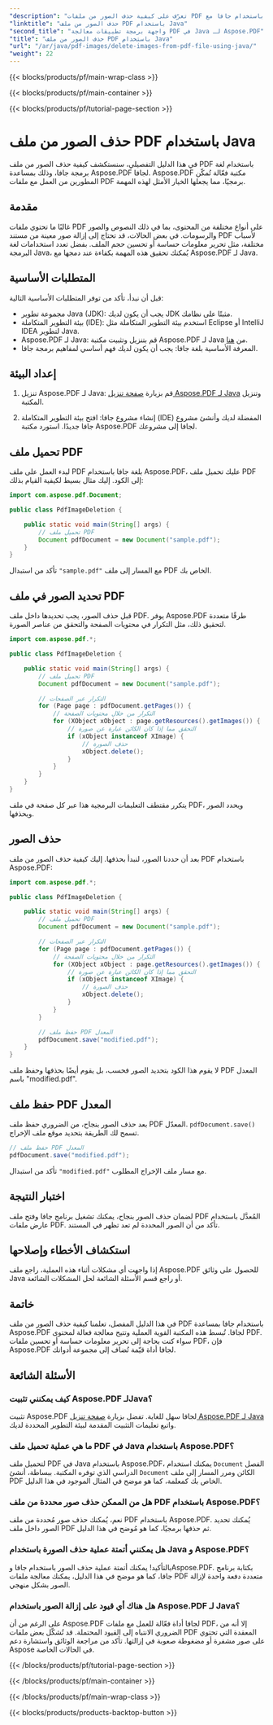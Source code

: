 ```yaml
---
"description": "تعرّف على كيفية حذف الصور من ملفات PDF باستخدام جافا مع Aspose.PDF لجافا. دليل خطوة بخطوة مع الكود المصدري لإزالة الصور بكفاءة من ملفات PDF."
"linktitle": "حذف الصور من ملف PDF باستخدام Java"
"second_title": "واجهة برمجة تطبيقات معالجة PDF في Java لـ Aspose.PDF"
"title": "حذف الصور من ملف PDF باستخدام Java"
"url": "/ar/java/pdf-images/delete-images-from-pdf-file-using-java/"
"weight": 22
---
```


{{< blocks/products/pf/main-wrap-class >}}

{{< blocks/products/pf/main-container >}}

{{< blocks/products/pf/tutorial-page-section >}}

# حذف الصور من ملف PDF باستخدام Java


في هذا الدليل التفصيلي، سنستكشف كيفية حذف الصور من ملف PDF باستخدام لغة برمجة جافا، وذلك بمساعدة Aspose.PDF لجافا. Aspose.PDF مكتبة فعّالة تُمكّن المطورين من العمل مع ملفات PDF برمجيًا، مما يجعلها الخيار الأمثل لهذه المهمة.

## مقدمة

غالبًا ما تحتوي ملفات PDF على أنواع مختلفة من المحتوى، بما في ذلك النصوص والصور والرسومات. في بعض الحالات، قد تحتاج إلى إزالة صور معينة من مستند PDF لأسباب مختلفة، مثل تحرير معلومات حساسة أو تحسين حجم الملف. بفضل تعدد استخدامات لغة البرمجة Java، يُمكنك تحقيق هذه المهمة بكفاءة عند دمجها مع Aspose.PDF لـ Java.

## المتطلبات الأساسية

قبل أن نبدأ، تأكد من توفر المتطلبات الأساسية التالية:

- مجموعة تطوير Java (JDK): يجب أن يكون لديك JDK مثبتًا على نظامك.
- بيئة التطوير المتكاملة (IDE): استخدم بيئة التطوير المتكاملة مثل Eclipse أو IntelliJ IDEA لتطوير Java.
- Aspose.PDF لـ Java: قم بتنزيل وتثبيت مكتبة Aspose.PDF لـ Java من [هنا](https://downloads.aspose.com/pdf/java).
- المعرفة الأساسية بلغة جافا: يجب أن يكون لديك فهم أساسي لمفاهيم برمجة جافا.

## إعداد البيئة

1. تنزيل Aspose.PDF لـ Java: قم بزيارة [صفحة تنزيل Aspose.PDF لـ Java](https://downloads.aspose.com/pdf/java) وتنزيل المكتبة.

2. إنشاء مشروع جافا: افتح بيئة التطوير المتكاملة (IDE) المفضلة لديك وأنشئ مشروع جافا جديدًا. استورد مكتبة Aspose.PDF لجافا إلى مشروعك.

## تحميل ملف PDF

لبدء العمل على ملف PDF بلغة جافا باستخدام Aspose.PDF، عليك تحميل ملف PDF إلى الكود. إليك مثال بسيط لكيفية القيام بذلك:

```java
import com.aspose.pdf.Document;

public class PdfImageDeletion {

    public static void main(String[] args) {
        // تحميل ملف PDF
        Document pdfDocument = new Document("sample.pdf");
    }
}
```

تأكد من استبدال `"sample.pdf"` مع المسار إلى ملف PDF الخاص بك.

## تحديد الصور في ملف PDF

قبل حذف الصور، يجب تحديدها داخل ملف PDF. يوفر Aspose.PDF طرقًا متعددة لتحقيق ذلك، مثل التكرار في محتويات الصفحة والتحقق من عناصر الصورة.

```java
import com.aspose.pdf.*;

public class PdfImageDeletion {

    public static void main(String[] args) {
        // تحميل ملف PDF
        Document pdfDocument = new Document("sample.pdf");

        // التكرار عبر الصفحات
        for (Page page : pdfDocument.getPages()) {
            // التكرار من خلال محتويات الصفحة
            for (XObject xObject : page.getResources().getImages()) {
                // التحقق مما إذا كان الكائن عبارة عن صورة
                if (xObject instanceof XImage) {
                    // حذف الصورة
                    xObject.delete();
                }
            }
        }
    }
}
```

يتكرر مقتطف التعليمات البرمجية هذا عبر كل صفحة في ملف PDF، ويحدد الصور ويحذفها.

## حذف الصور

بعد أن حددنا الصور، لنبدأ بحذفها. إليك كيفية حذف الصور من ملف PDF باستخدام Aspose.PDF:

```java
import com.aspose.pdf.*;

public class PdfImageDeletion {

    public static void main(String[] args) {
        // تحميل ملف PDF
        Document pdfDocument = new Document("sample.pdf");

        // التكرار عبر الصفحات
        for (Page page : pdfDocument.getPages()) {
            // التكرار من خلال محتويات الصفحة
            for (XObject xObject : page.getResources().getImages()) {
                // التحقق مما إذا كان الكائن عبارة عن صورة
                if (xObject instanceof XImage) {
                    // حذف الصورة
                    xObject.delete();
                }
            }
        }

        // حفظ ملف PDF المعدل
        pdfDocument.save("modified.pdf");
    }
}
```

لا يقوم هذا الكود بتحديد الصور فحسب، بل يقوم أيضًا بحذفها وحفظ ملف PDF المعدل باسم "modified.pdf".

## حفظ ملف PDF المعدل

بعد حذف الصور بنجاح، من الضروري حفظ ملف PDF المعدّل. `pdfDocument.save()` تسمح لك الطريقة بتحديد موقع ملف الإخراج.

```java
// حفظ ملف PDF المعدل
pdfDocument.save("modified.pdf");
```

تأكد من استبدال `"modified.pdf"` مع مسار ملف الإخراج المطلوب.

## اختبار النتيجة

لضمان حذف الصور بنجاح، يمكنك تشغيل برنامج جافا وفتح ملف PDF المُعدَّل باستخدام عارض ملفات PDF. تأكد من أن الصور المحددة لم تعد تظهر في المستند.

## استكشاف الأخطاء وإصلاحها

إذا واجهت أي مشكلات أثناء هذه العملية، راجع ملف Aspose.PDF للحصول على وثائق Java أو راجع قسم الأسئلة الشائعة لحل المشكلات الشائعة.

## خاتمة

في هذا الدليل المفصل، تعلمنا كيفية حذف الصور من ملف PDF باستخدام جافا بمساعدة Aspose.PDF لجافا. تُبسط هذه المكتبة القوية العملية وتتيح معالجة فعالة لمحتوى PDF. سواء كنت بحاجة إلى تحرير معلومات حساسة أو تحسين ملفات PDF، فإن Aspose.PDF لجافا أداة قيّمة تُضاف إلى مجموعة أدواتك.

## الأسئلة الشائعة

### كيف يمكنني تثبيت Aspose.PDF لـJava؟

تثبيت Aspose.PDF لجافا سهل للغاية. تفضل بزيارة [صفحة تنزيل Aspose.PDF لـ Java](https://releases.aspose.com/pdf/java/) واتبع تعليمات التثبيت المقدمة لبيئة التطوير المحددة لديك.

### ما هي عملية تحميل ملف PDF في Java باستخدام Aspose.PDF؟

لتحميل ملف PDF في Java باستخدام Aspose.PDF، يمكنك استخدام `Document` الفصل الدراسي الذي توفره المكتبة. ببساطة، أنشئ `Document` الكائن ومرر المسار إلى ملف PDF الخاص بك كمعلمة، كما هو موضح في المثال الموجود في هذا الدليل.

### هل من الممكن حذف صور محددة من ملف PDF باستخدام Aspose.PDF؟

نعم، يُمكنك حذف صور مُحددة من ملف PDF باستخدام Aspose.PDF. يُمكنك تحديد الصور داخل ملف PDF ثم حذفها برمجيًا، كما هو مُوضح في هذا الدليل.

### هل يمكنني أتمتة عملية حذف الصورة باستخدام Java و Aspose.PDF؟

بالتأكيد! يمكنك أتمتة عملية حذف الصور باستخدام جافا وAspose.PDF. بكتابة برنامج جافا، كما هو موضح في هذا الدليل، يمكنك معالجة ملفات PDF متعددة دفعة واحدة لإزالة الصور بشكل منهجي.

### هل هناك أي قيود على إزالة الصور باستخدام Aspose.PDF لـ Java؟

على الرغم من أن Aspose.PDF لجافا أداة فعّالة للعمل مع ملفات PDF، إلا أنه من الضروري الانتباه إلى القيود المحتملة. قد تُشكّل بعض ملفات PDF المعقدة التي تحتوي على صور مشفرة أو مضغوطة صعوبة في إزالتها. تأكد من مراجعة الوثائق واستشارة دعم Aspose في الحالات الخاصة.

{{< /blocks/products/pf/tutorial-page-section >}}

{{< /blocks/products/pf/main-container >}}

{{< /blocks/products/pf/main-wrap-class >}}

{{< blocks/products/products-backtop-button >}}